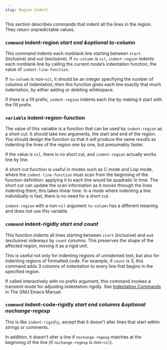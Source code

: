 ```yaml
---
slug: Region-Indent
---
```


This section describes commands that indent all the lines in the region. They return unpredictable values.

### <span className="tag command">`command`</span> **indent-region** *start end \&optional to-column*

This command indents each nonblank line starting between `start` (inclusive) and `end` (exclusive). If `to-column` is `nil`, `indent-region` indents each nonblank line by calling the current mode’s indentation function, the value of `indent-line-function`.

If `to-column` is non-`nil`, it should be an integer specifying the number of columns of indentation; then this function gives each line exactly that much indentation, by either adding or deleting whitespace.

If there is a fill prefix, `indent-region` indents each line by making it start with the fill prefix.

### <span className="tag variable">`variable`</span> **indent-region-function**

The value of this variable is a function that can be used by `indent-region` as a short cut. It should take two arguments, the start and end of the region. You should design the function so that it will produce the same results as indenting the lines of the region one by one, but presumably faster.

If the value is `nil`, there is no short cut, and `indent-region` actually works line by line.

A short-cut function is useful in modes such as C mode and Lisp mode, where the `indent-line-function` must scan from the beginning of the function definition: applying it to each line would be quadratic in time. The short cut can update the scan information as it moves through the lines indenting them; this takes linear time. In a mode where indenting a line individually is fast, there is no need for a short cut.

`indent-region` with a non-`nil` argument `to-column` has a different meaning and does not use this variable.

### <span className="tag command">`command`</span> **indent-rigidly** *start end count*

This function indents all lines starting between `start` (inclusive) and `end` (exclusive) sideways by `count` columns. This preserves the shape of the affected region, moving it as a rigid unit.

This is useful not only for indenting regions of unindented text, but also for indenting regions of formatted code. For example, if `count` is 3, this command adds 3 columns of indentation to every line that begins in the specified region.

If called interactively with no prefix argument, this command invokes a transient mode for adjusting indentation rigidly. See [Indentation Commands](https://www.gnu.org/software/emacs/manual/html_mono/emacs.html#Indentation-Commands) in The GNU Emacs Manual.

### <span className="tag command">`command`</span> **indent-code-rigidly** *start end columns \&optional nochange-regexp*

This is like `indent-rigidly`, except that it doesn’t alter lines that start within strings or comments.

In addition, it doesn’t alter a line if `nochange-regexp` matches at the beginning of the line (if `nochange-regexp` is non-`nil`).
